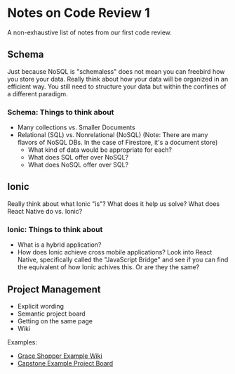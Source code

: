 # Notes on Code Review 1

A non-exhaustive list of notes from our first code review.

## Schema

Just because NoSQL is "schemaless" does not mean you can freebird how you store your data. Really think about how your data will be organized in an efficient way. You still need to structure your data but within the confines of a different paradigm.

### Schema: Things to think about

- Many collections vs. Smaller Documents
- Relational (SQL) vs. Nonrelational (NoSQL) (Note: There are many flavors of NoSQL DBs. In the case of Firestore, it's a document store)
    - What kind of data would be appropriate for each?
    - What does SQL offer over NoSQL?
    - What does NoSQL offer over SQL?

## Ionic

Really think about what Ionic "is"? What does it help us solve? What does React Native do vs. Ionic?

### Ionic: Things to think about

- What is a hybrid application?
- How does Ionic achieve cross mobile applications? Look into React Native, specifically called the "JavaScript Bridge" and see if you can find the equivalent of how Ionic achives this. Or are they the same?

## Project Management

- Explicit wording
- Semantic project board
- Getting on the same page
- Wiki

Examples:
- [Grace Shopper Example Wiki](https://github.com/rushilshakya/GraceShopper/wiki)
- [Capstone Example Project Board](https://github.com/fullstack-yogis/postAR/projects/1)